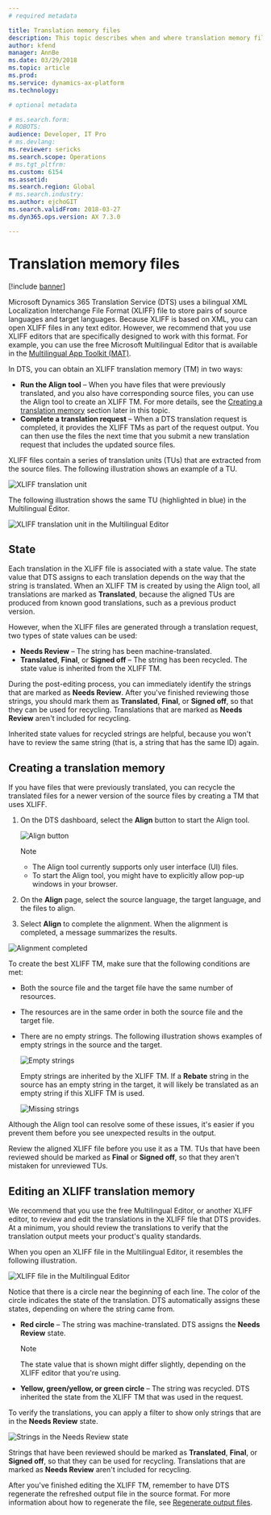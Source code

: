 ```yaml
---
# required metadata

title: Translation memory files
description: This topic describes when and where translation memory files can be created, edited, and used to help Microsoft Dynamics 365 Translation Service (DTS) provide a quality translation output file.
author: kfend
manager: AnnBe
ms.date: 03/29/2018
ms.topic: article
ms.prod: 
ms.service: dynamics-ax-platform
ms.technology: 

# optional metadata

# ms.search.form: 
# ROBOTS: 
audience: Developer, IT Pro
# ms.devlang: 
ms.reviewer: sericks
ms.search.scope: Operations
# ms.tgt_pltfrm: 
ms.custom: 6154
ms.assetid: 
ms.search.region: Global
# ms.search.industry: 
ms.author: ejchoGIT
ms.search.validFrom: 2018-03-27
ms.dyn365.ops.version: AX 7.3.0

---
```


# Translation memory files

[!include [banner](../includes/banner.md)]

Microsoft Dynamics 365 Translation Service (DTS) uses a bilingual XML Localization Interchange File Format (XLIFF) file to store pairs of source languages and target languages. Because XLIFF is based on XML, you can open XLIFF files in any text editor. However, we recommend that you use XLIFF editors that are specifically designed to work with this format. For example, you can use the free Microsoft Multilingual Editor that is available in the [Multilingual App Toolkit (MAT)](https://developer.microsoft.com/windows/develop/multilingual-app-toolkit).

In DTS, you can obtain an XLIFF translation memory (TM) in two ways:

+ **Run the Align tool** – When you have files that were previously translated, and you also have corresponding source files, you can use the Align tool to create an XLIFF TM. For more details, see the [Creating a translation memory](#creating-a-translation-memory) section later in this topic.
+ **Complete a translation request** – When a DTS translation request is completed, it provides the XLIFF TMs as part of the request output. You can then use the files the next time that you submit a new translation request that includes the updated source files.

XLIFF files contain a series of translation units (TUs) that are extracted from the source files. The following illustration shows an example of a TU.

![XLIFF translation unit](./media/dts-xlf.png "XLIFF translation unit")

The following illustration shows the same TU (highlighted in blue) in the Multilingual Editor.

![XLIFF translation unit in the Multilingual Editor](./media/dts-editor3.png "XLIFF translation unit in the Multilingual Editor")

## State
Each translation in the XLIFF file is associated with a state value. The state value that DTS assigns to each translation depends on the way that the string is translated. When an XLIFF TM is created by using the Align tool, all translations are marked as **Translated**, because the aligned TUs are produced from known good translations, such as a previous product version.

However, when the XLIFF files are generated through a translation request, two types of state values can be used:

+ **Needs Review** – The string has been machine-translated.
+ **Translated**, **Final**, or **Signed off** – The string has been recycled. The state value is inherited from the XLIFF TM.

During the post-editing process, you can immediately identify the strings that are marked as **Needs Review**. After you've finished reviewing those strings, you should mark them as **Translated**, **Final**, or **Signed off**, so that they can be used for recycling. Translations that are marked as **Needs Review** aren't included for recycling.

Inherited state values for recycled strings are helpful, because you won't have to review the same string (that is, a string that has the same ID) again.

## Creating a translation memory
If you have files that were previously translated, you can recycle the translated files for a newer version of the source files by creating a TM that uses XLIFF.

1. On the DTS dashboard, select the **Align** button to start the Align tool.

    ![Align button](./media/dts-align-icon.png "Align button")

    > [!NOTE]
    > - The Align tool currently supports only user interface (UI) files.
    > - To start the Align tool, you might have to explicitly allow pop-up windows in your browser.

2. On the **Align** page, select the source language, the target language, and the files to align.
3. Select **Align** to complete the alignment. When the alignment is completed, a message summarizes the results.

![Alignment completed](./media/dts-align1.png "Alignment completed")

To create the best XLIFF TM, make sure that the following conditions are met:

- Both the source file and the target file have the same number of resources.
- The resources are in the same order in both the source file and the target file.
- There are no empty strings. The following illustration shows examples of empty strings in the source and the target.

    ![Empty strings](./media/dts-align3.png "Empty strings")

    Empty strings are inherited by the XLIFF TM. If a **Rebate** string in the source has an empty string in the target, it will likely be translated as an empty string if this XLIFF TM is used.

    ![Missing strings](./media/dts-align4.png "Missing strings")

Although the Align tool can resolve some of these issues, it's easier if you prevent them before you see unexpected results in the output.

Review the aligned XLIFF file before you use it as a TM. TUs that have been reviewed should be marked as **Final** or **Signed off**, so that they aren't mistaken for unreviewed TUs.

## Editing an XLIFF translation memory

We recommend that you use the free Multilingual Editor, or another XLIFF editor, to review and edit the translations in the XLIFF file that DTS provides. At a minimum, you should review the translations to verify that the translation output meets your product's quality standards.

When you open an XLIFF file in the Multilingual Editor, it resembles the following illustration.

![XLIFF file in the Multilingual Editor](./media/dts-editor1.png "XLIFF file in the Multilingual Editor")

Notice that there is a circle near the beginning of each line. The color of the circle indicates the state of the translation. DTS automatically assigns these states, depending on where the string came from.

+ **Red circle** – The string was machine-translated. DTS assigns the **Needs Review** state.

    > [!NOTE]
    > The state value that is shown might differ slightly, depending on the XLIFF editor that you're using.

+ **Yellow, green/yellow, or green circle** – The string was recycled. DTS inherited the state from the XLIFF TM that was used in the request.

To verify the translations, you can apply a filter to show only strings that are in the **Needs Review** state.

![Strings in the Needs Review state](./media/dts-editor2.png "Files in the Needs Review state")

Strings that have been reviewed should be marked as **Translated**, **Final**, or **Signed off**, so that they can be used for recycling. Translations that are marked as **Needs Review** aren't included for recycling.

After you've finished editing the XLIFF TM, remember to have DTS regenerate the refreshed output file in the source format. For more information about how to regenerate the file, see [Regenerate output files](./use-translation-service.md#regenerate-output-files).
